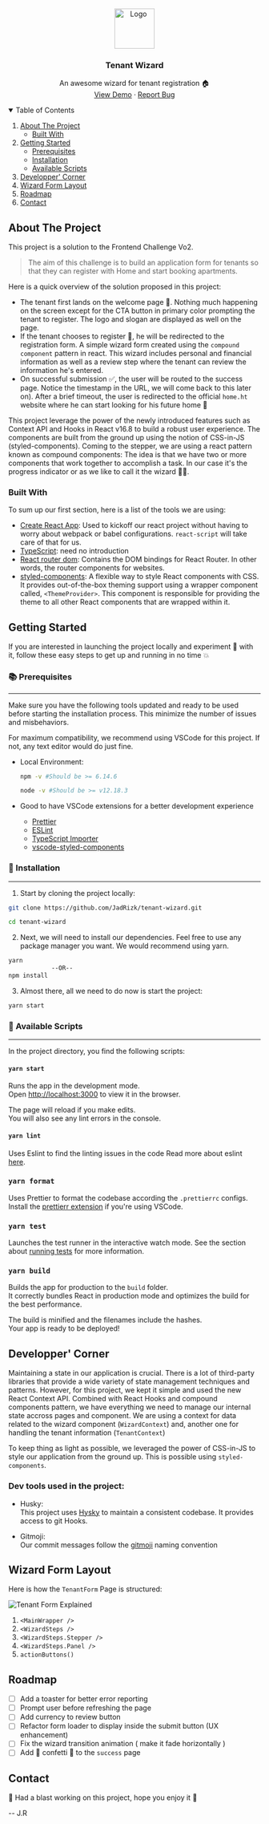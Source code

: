 <!-- PROJECT LOGO -->
<br />
<p align="center">
  <a href="https://github.com/othneildrew/Best-README-Template">
    <img src="./src/assets/img/logo.jpg" alt="Logo" width="80" height="80">
  </a>

  <h3 align="center">Tenant Wizard</h3>

  <p align="center">
    An awesome wizard for tenant registration 🏠
    <br />
    <a href="https://tenant-wizard.netlify.app">View Demo</a>
    ·
    <a href="https://github.com/JadRizk/tenant-wizard/issues">Report Bug</a>
  </p>
</p>

<!-- TABLE OF CONTENTS -->
<details open="open">
  <summary>Table of Contents</summary>
  <ol>
    <li>
      <a href="#about-the-project">About The Project</a>
      <ul>
        <li><a href="#built-with">Built With</a></li>
      </ul>
    </li>
    <li>
      <a href="#getting-started">Getting Started</a>
      <ul>
        <li><a href="#prerequisites">Prerequisites</a></li>
        <li><a href="#installation">Installation</a></li>
        <li><a href="#available-scripts">Available Scripts</a></li>
      </ul>
    </li>
    <li><a href="#developper-corner"> Developper' Corner</a></li>
    <li><a href="#wizard-form-layout"> Wizard Form Layout</a></li>
    <li><a href="#roadmap">Roadmap</a></li>
    <li><a href="#contact">Contact</a></li>
  </ol>
</details>

<!-- ABOUT THE PROJECT -->

## About The Project

This project is a solution to the Frontend Challenge Vo2.

> The aim of this challenge is to build an application form for tenants so that they can register with Home and start booking apartments.

Here is a quick overview of the solution proposed in this project:

- The tenant first lands on the welcome page 🛬. Nothing much happening on the screen except for the CTA button in primary color prompting the tenant to register. The logo and slogan are displayed as well on the page.
- If the tenant chooses to register 📝, he will be redirected to the registration form. A simple wizard form created using the `compound component` pattern in react. This wizard includes personal and financial information as well as a review step where the tenant can review the information he's entered.
- On successful submission ✅, the user will be routed to the success page. Notice the timestamp in the URL, we will come back to this later on). After a brief timeout, the user is redirected to the official `home.ht` website where he can start looking for his future home 🏡

This project leverage the power of the newly introduced features such as Context API and Hooks in React v16.8 to build a robust user experience. The components are built from the ground up using the notion of CSS-in-JS (styled-components). Coming to the stepper, we are using a react pattern known as compound components: The idea is that we have two or more components that work together to accomplish a task. In our case it's the progress indicator or as we like to call it the wizard 🧙‍♂️.

### Built With

To sum up our first section, here is a list of the tools we are using:

- [Create React App](https://github.com/facebook/create-react-app): Used to kickoff our react project without having to worry about webpack or babel configurations. `react-script` will take care of that for us.
- [TypeScript](): need no introduction
- [React router dom](): Contains the DOM bindings for React Router. In other words, the router components for websites.
- [styled-components]():
  A flexible way to style React components with CSS. It provides out-of-the-box theming support using a wrapper component called, `<ThemeProvider>`. This component is responsible for providing the theme to all other React components that are wrapped within it.

<!-- GETTING STARTED -->

## Getting Started

If you are interested in launching the project locally and experiment 🧪 with it, follow these easy steps to get up and running in no time 💥

### 📚 Prerequisites

---

Make sure you have the following tools updated and ready to be used before starting the installation process. This minimize the number of issues and misbehaviors.

For maximum compatibility, we recommend using VSCode for this project. If not, any text editor would do just fine.

- Local Environment:

  ```sh
  npm -v #Should be >= 6.14.6

  node -v #Should be >= v12.18.3
  ```

- Good to have VSCode extensions for a better development experience
  - [Prettier](https://marketplace.visualstudio.com/items?itemName=esbenp.prettier-vscode)
  - [ESLint](https://marketplace.visualstudio.com/items?itemName=dbaeumer.vscode-eslint)
  - [TypeScript Importer](https://marketplace.visualstudio.com/items?itemName=pmneo.tsimporter)
  - [vscode-styled-components](https://marketplace.visualstudio.com/items?itemName=jpoissonnier.vscode-styled-components)

### 🦺 Installation

---

1. Start by cloning the project locally:

```sh
git clone https://github.com/JadRizk/tenant-wizard.git

cd tenant-wizard
```

2. Next, we will need to install our dependencies. Feel free to use any package manager you want. We would recommend using yarn.

```sh
yarn
            --OR--
npm install
```

3. Almost there, all we need to do now is start the project:

```sh
yarn start
```

### 📜 Available Scripts

---

In the project directory, you find the following scripts:

#### `yarn start`

Runs the app in the development mode.\
Open [http://localhost:3000](http://localhost:3000) to view it in the browser.

The page will reload if you make edits.\
You will also see any lint errors in the console.

#### `yarn lint`

Uses Eslint to find the linting issues in the code
Read more about eslint [here](https://eslint.org/).

### `yarn format`

Uses Prettier to format the codebase according the `.prettierrc` configs.
Install the [prettierr extension](https://prettier.io/) if you're using VSCode.

### `yarn test`

Launches the test runner in the interactive watch mode.
See the section about [running tests](https://facebook.github.io/create-react-app/docs/running-tests) for more information.

### `yarn build`

Builds the app for production to the `build` folder.\
It correctly bundles React in production mode and optimizes the build for the best performance.

The build is minified and the filenames include the hashes.\
Your app is ready to be deployed!

<!-- USAGE EXAMPLES -->

## Developper' Corner

Maintaining a state in our application is crucial. There is a lot of third-party libraries that provide a wide variety of state management techniques and patterns. However, for this project, we kept it simple and used the new React Context API. Combined with React Hooks and compound components pattern, we have everything we need to manage our internal state accross pages and component.
We are using a context for data related to the wizard component (`WizardContext`) and, another one for handling the tenant information (`TenantContext`)

To keep thing as light as possible, we leveraged the power of CSS-in-JS to style our application from the ground up. This is possible using `styled-components`.

### Dev tools used in the project:

- Husky: <br>
  This project uses [Hysky](https://typicode.github.io/husky/#/) to maintain a consistent codebase. It provides access to git Hooks.

- Gitmoji: <br>
  Our commit messages follow the [gitmoji](https://gitmoji.dev/) naming convention

## Wizard Form Layout

Here is how the `TenantForm` Page is structured:

![Tenant Form Explained](./docs/img/tenantFormExplained.png)

1. `<MainWrapper />`
2. `<WizardSteps />`
3. `<WizardSteps.Stepper />`
4. `<WizardSteps.Panel />`
5. `actionButtons()`

<!-- ROADMAP -->

## Roadmap

- [ ] Add a toaster for better error reporting
- [ ] Prompt user before refreshing the page
- [ ] Add currency to review button
- [ ] Refactor form loader to display inside the submit button (UX enhancement)
- [ ] Fix the wizard transition animation ( make it fade horizontally )
- [ ] Add 🎊 confetti 🎊 to the `success` page

<!-- CONTACT -->

## Contact

🚀 Had a blast working on this project, hope you enjoy it 🚀

-- J.R
